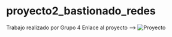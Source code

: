 # proyecto2_bastionado_redes
Trabajo realizado por Grupo 4
Enlace al proyecto --> ![Proyecto](https://alvarobueno21.github.io/proyecto2_bastionado_redes/) 
